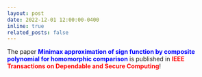```yaml
---
layout: post
date: 2022-12-01 12:00:00-0400
inline: true
related_posts: false
---
```


The paper **<span style="color: blue;">Minimax approximation of sign function by composite polynomial for homomorphic comparison</span>** is published in **<span style="color: red;">IEEE Transactions on Dependable and Secure Computing</span>**!

